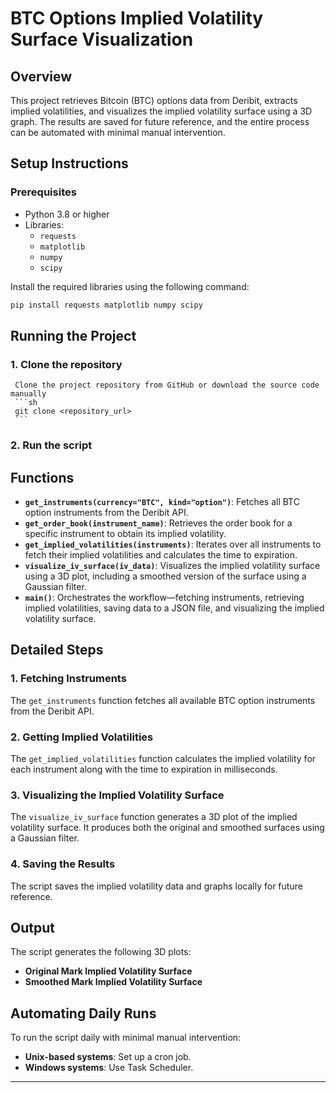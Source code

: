 # BTC Options Implied Volatility Surface Visualization

## Overview
This project retrieves Bitcoin (BTC) options data from Deribit, extracts implied volatilities, and visualizes the implied volatility surface using a 3D graph. The results are saved for future reference, and the entire process can be automated with minimal manual intervention.

## Setup Instructions

### Prerequisites
- Python 3.8 or higher
- Libraries:
  - `requests`
  - `matplotlib`
  - `numpy`
  - `scipy`

Install the required libraries using the following command:
```sh
pip install requests matplotlib numpy scipy
```

## Running the Project
### 1. Clone the repository
     Clone the project repository from GitHub or download the source code manually
     ```sh
     git clone <repository_url>
     ```
### 2. Run the script

## Functions
- **`get_instruments(currency="BTC", kind="option")`**: Fetches all BTC option instruments from the Deribit API.
- **`get_order_book(instrument_name)`**: Retrieves the order book for a specific instrument to obtain its implied volatility.
- **`get_implied_volatilities(instruments)`**: Iterates over all instruments to fetch their implied volatilities and calculates the time to expiration.
- **`visualize_iv_surface(iv_data)`**: Visualizes the implied volatility surface using a 3D plot, including a smoothed version of the surface using a Gaussian filter.
- **`main()`**: Orchestrates the workflow—fetching instruments, retrieving implied volatilities, saving data to a JSON file, and visualizing the implied volatility surface.

## Detailed Steps
### 1. Fetching Instruments
The `get_instruments` function fetches all available BTC option instruments from the Deribit API.

### 2. Getting Implied Volatilities
The `get_implied_volatilities` function calculates the implied volatility for each instrument along with the time to expiration in milliseconds.

### 3. Visualizing the Implied Volatility Surface
The `visualize_iv_surface` function generates a 3D plot of the implied volatility surface. It produces both the original and smoothed surfaces using a Gaussian filter.

### 4. Saving the Results
The script saves the implied volatility data and graphs locally for future reference.

## Output
The script generates the following 3D plots:
- **Original Mark Implied Volatility Surface**
- **Smoothed Mark Implied Volatility Surface**

## Automating Daily Runs
To run the script daily with minimal manual intervention:
- **Unix-based systems**: Set up a cron job.
- **Windows systems**: Use Task Scheduler.

---


